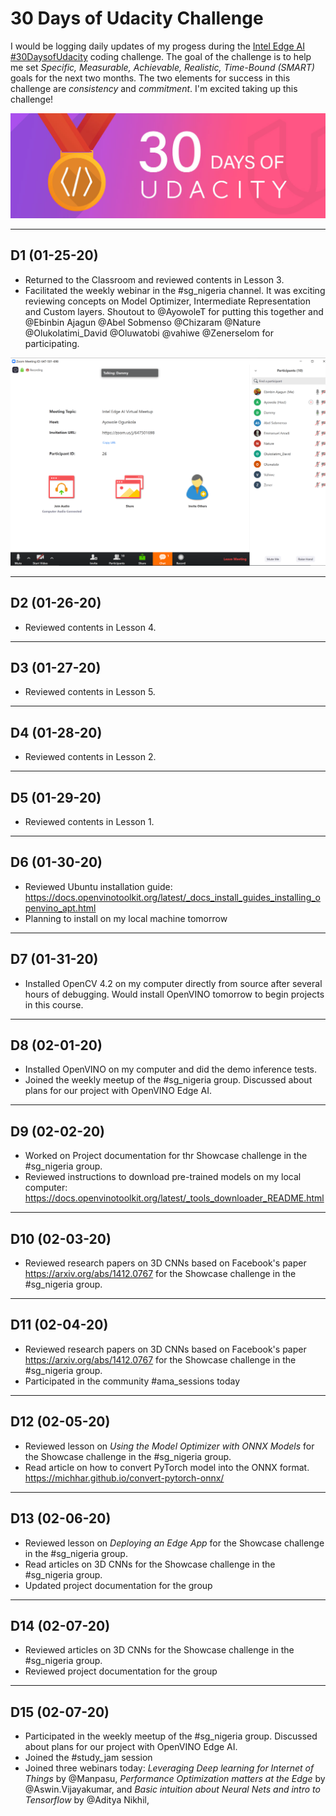 # 30 Days of Udacity Challenge
 I would be logging daily updates of my progess during the [Intel Edge AI #30DaysofUdacity](https://sites.google.com/udacity.com/intel-edge-ai-scholarship/community/30-days-of-udacity) coding challenge. The goal of the challenge is to help me set *Specific, Measurable, Achievable, Realistic, Time-Bound (SMART)* goals for the next two months. The two elements for success in this challenge are *consistency* and *commitment*. I'm excited taking up this challenge!
 
![Pledge Form](images/pledge.jpg)
___
 ## D1 (01-25-20)
 - Returned to the Classroom and reviewed contents in Lesson 3. 
 - Facilitated the weekly webinar in the #sg_nigeria channel. It was exciting reviewing concepts on Model Optimizer, Intermediate Representation and Custom layers. Shoutout to @AyowoleT for putting this together and @Ebinbin Ajagun @Abel Sobmenso @Chizaram @Nature @Olukolatimi_David @Oluwatobi @vahiwe @Zenerselom for participating.

![#sg_nigeria Webinar](images/sg_nigeria_webinar_1.png)
___
 ## D2 (01-26-20)
 - Reviewed contents in Lesson 4. 
___
 ## D3 (01-27-20)
 - Reviewed contents in Lesson 5. 
___
 ## D4 (01-28-20)
 - Reviewed contents in Lesson 2. 
___
 ## D5 (01-29-20)
 - Reviewed contents in Lesson 1. 
___
 ## D6 (01-30-20)
 - Reviewed Ubuntu installation guide: https://docs.openvinotoolkit.org/latest/_docs_install_guides_installing_openvino_apt.html
 - Planning to install on my local machine tomorrow
___
 ## D7 (01-31-20)
- Installed OpenCV 4.2 on my computer directly from source after several hours of debugging. Would install OpenVINO tomorrow to begin projects in this course.
___
 ## D8 (02-01-20)
- Installed OpenVINO on my computer and did the demo inference tests.
- Joined the weekly meetup of the #sg_nigeria group. Discussed about plans for our project with OpenVINO Edge AI. 
___
 ## D9 (02-02-20)
- Worked on Project documentation for thr Showcase challenge in the #sg_nigeria group.
- Reviewed instructions to download pre-trained models on my local computer: https://docs.openvinotoolkit.org/latest/_tools_downloader_README.html
___
 ## D10 (02-03-20)
- Reviewed research papers on 3D CNNs based on Facebook's paper https://arxiv.org/abs/1412.0767 for the Showcase challenge in the #sg_nigeria group.
___
 ## D11 (02-04-20)
- Reviewed research papers on 3D CNNs based on Facebook's paper https://arxiv.org/abs/1412.0767 for the Showcase challenge in the #sg_nigeria group.
- Participated in the community #ama_sessions today
___
 ## D12 (02-05-20)
- Reviewed lesson on _Using the Model Optimizer with ONNX Models_ for the Showcase challenge in the #sg_nigeria group.
- Read article on how to convert PyTorch model into the ONNX format. https://michhar.github.io/convert-pytorch-onnx/
___
 ## D13 (02-06-20)
- Reviewed lesson on _Deploying an Edge App_ for the Showcase challenge in the #sg_nigeria group.
- Read articles on 3D CNNs for the Showcase challenge in the #sg_nigeria group.
- Updated project documentation for the group
___
 ## D14 (02-07-20)
- Reviewed articles on 3D CNNs for the Showcase challenge in the #sg_nigeria group.
- Reviewed project documentation for the group
___
 ## D15 (02-07-20)
- Participated in the weekly meetup of the #sg_nigeria group. Discussed about plans for our project with OpenVINO Edge AI. 
- Joined the #study_jam session
- Joined three webinars today: _Leveraging Deep learning for Internet of Things_ by @Manpasu, _Performance Optimization matters at the Edge_ by @Aswin.Vijayakumar, and _Basic intuition about Neural Nets and intro to Tensorflow_ by @Aditya Nikhil, 